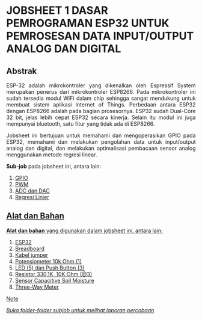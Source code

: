 # JOBSHEET 1 DASAR PEMROGRAMAN ESP32 UNTUK PEMROSESAN DATA INPUT/OUTPUT ANALOG DAN DIGITAL

## Abstrak
<p align="justify">ESP-32 adalah mikrokontroler yang dikenalkan oleh Espressif System merupakan penerus dari mikrokontroler ESP8266. Pada mikrokontroler ini sudah
tersedia modul WiFi dalam chip sehingga sangat mendukung untuk membuat sistem aplikasi Internet of Things. Perbedaan antara ESP32 dengan ESP8266
adalah pada bagian prosesornya. ESP32 sudah Dual-Core 32 bit, jelas lebih cepat ESP32 secara kinerja. Selain itu modul ini juga mempunyai bluetooth, satu fitur
yang tidak ada di ESP8266.</p>

<p align="justify">Jobsheet ini bertujuan untuk memahami dan mengoperasikan GPIO pada ESP32, memahami dan melakukan pengolahan data untuk input/output analog dan digital, dan melakukan optimalisasi pembacaan sensor analog menggunakan metode regresi linear.</p>

**Sub-job** pada jobsheet ini, antara lain:
1. <a href="https://github.com/claraanggreini/sistem-embedded/blob/master/JOB%201/a.%20GPIO/gpio.md">GPIO
2. <a href="https://github.com/claraanggreini/sistem-embedded/blob/master/JOB%201/b.%20PWM/pwm.md">PWM
3. <a href="https://github.com/claraanggreini/sistem-embedded/blob/master/JOB%201/c.%20ADC%20dan%20DAC/ADCdanDAC.md">ADC dan DAC
4. <a href="https://github.com/claraanggreini/sistem-embedded/blob/master/JOB%201/d.%20Regresi%20Linier/RegresiLinier.md">Regresi Linier

## Alat dan Bahan
**Alat dan bahan** yang digunakan dalam jobsheet ini, antara lain:
1) ESP32
2) Breadboard
3) Kabel jumper
4) Potensiometer 10k Ohm (1)
5) LED (5) dan Push Button (3)
6) Resistor 330,1K, 10K Ohm (@3)
7) Sensor Capacitive Soil Moisture
8) Three-Way Meter

> [!NOTE]  
> *Buka folder-folder subjob untuk melihat laporan percobaan*
